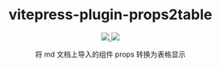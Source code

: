 <h1 align="center"> vitepress-plugin-props2table </h1>

<p align="center" >
<a  href="https://www.npmjs.com/package/vitepress-plugin-props2table" > 
 <img src="https://img.shields.io/npm/v/vitepress-plugin-props2table?color=a1b858"/> 
 </a>

<a  href="https://codecov.io/gh/yucccc/vitepress-plugin-props2table" > 
 <img src="https://codecov.io/gh/yucccc/vitepress-plugin-props2table/branch/main/graph/badge.svg?token=YTFYSEI46D"/> 
 </a>

</p>



<p align="center">将 md 文档上导入的组件 props 转换为表格显示</p>


